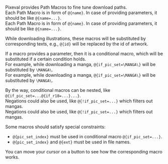 Pixeval provides Path Macros to fine tune download paths.\
Each Path Macro is in form of `@{name}`. In case of providing parameters, it should be like `@{name=...}`.\
Each Path Macro is in form of `@{name}`. In case of providing parameters, it should be like `@{name=...}`.

While downloading illustrations, these macros will be substituted by corresponding texts, e.g., `@{id}` will be replaced by the id of artwork.

If a macro provides a parameter, then it is a conditional macro, which will be substituted if a certain condition holds.\
For example, while downloading a manga, `@{if_pic_set=\MANGA\}` will be substituted by `\MANGA\`.\
For example, while downloading a manga, `@{if_pic_set=\MANGA\}` will be substituted by `\MANGA\`.

By the way, conditional macros can be nested, like `@{if_pic_set=...@{if_r18=...}...}`.\
Negations could also be used, like `@{!if_pic_set=...}` which filters out mangas.\
Negations could also be used, like `@{!if_pic_set=...}` which filters out mangas.

Some macros should satisfy special constraints:

- `@{pic_set_index}` must be used in conditional macro `@{if_pic_set=...}`.
- `@{pic_set_index}` and `@{ext}` must be used in file names.

You can move your cursor on a button to see how the corresponding macro works.
